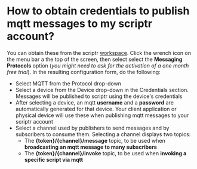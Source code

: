 # How to obtain credentials to publish mqtt messages to my scriptr account?

You can obtain these from the scriptr [workspace](https://www.scriptr.io/workspace). Click the wrench icon on the menu bar a the top of the screen, then select select the **Messaging Protocols** option (*you might need to ask for the activation of a one month free trial*). In the resulting configuration form, do the following:

- Select MQTT from the Protocol drop-down
- Select a device from the Device drop-down in the Credentials section. Messages will be published to scriptr using the device's credentials
- After selecting a device, an mqtt **username** and a **password** are automatically generated for that device. Your client application or physical device will use these when publishing mqtt messages to your scriptr account
- Select a channel used by publishers to send messages and by subscribers to consume them. Selecting a channel displays two topics:
  - The **{token}/{channel}/message** topic, to be used when **broadcasting an mqtt message to many subscribers** 
  - The **{token}/{channel}/invoke** topic, to be used when **invoking a specific script via mqtt**

